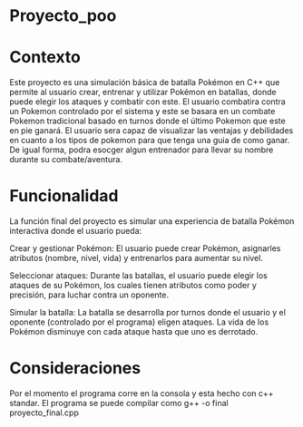 # Proyecto_poo

# Contexto
Este proyecto es una simulación básica de batalla Pokémon en C++ que permite al usuario crear, entrenar y utilizar Pokémon en batallas, donde puede elegir los ataques y combatir con este. El usuario combatira contra un Pokemon controlado por el sistema y este se basara en un combate Pokemon tradicional basado en turnos donde el último Pokemon que este en pie ganará. El usuario sera capaz de visualizar las ventajas y debilidades en cuanto a los tipos de pokemon para que tenga una guia de como ganar. De igual forma, podra esocger algun entrenador para llevar su nombre durante su combate/aventura.

# Funcionalidad

La función final del proyecto es simular una experiencia de batalla Pokémon interactiva donde el usuario pueda:

Crear y gestionar Pokémon: El usuario puede crear Pokémon, asignarles atributos (nombre, nivel, vida) y entrenarlos para aumentar su nivel.

Seleccionar ataques: Durante las batallas, el usuario puede elegir los ataques de su Pokémon, los cuales tienen atributos como poder y precisión, para luchar contra un oponente.

Simular la batalla: La batalla se desarrolla por turnos donde el usuario y el oponente (controlado por el programa) eligen ataques. La vida de los Pokémon disminuye con cada ataque hasta que uno es derrotado.

# Consideraciones

Por el momento el programa corre en la consola y esta hecho con c++ standar.
El programa se puede compilar como g++ -o final proyecto_final.cpp
